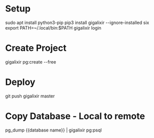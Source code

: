 # Setup

sudo apt install python3-pip
pip3 install gigalixir --ignore-installed six
export PATH=~/.local/bin:$PATH
gigalixir login

# Create Project

gigalixir pg:create --free

# Deploy

git push gigalixir master

# Copy Database - Local to remote

pg_dump {{database name}} | gigalixir pg:psql
